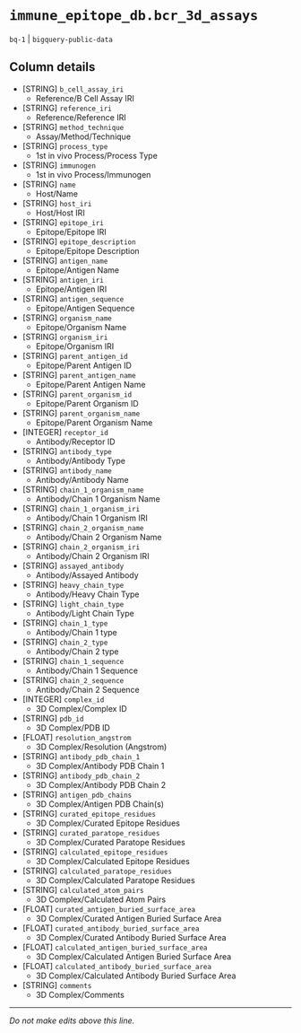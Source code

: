 # `immune_epitope_db.bcr_3d_assays`
`bq-1` | `bigquery-public-data`

## Column details
* [STRING]    `b_cell_assay_iri`
  - Reference/B Cell Assay IRI
* [STRING]    `reference_iri`
  - Reference/Reference IRI
* [STRING]    `method_technique`
  - Assay/Method/Technique
* [STRING]    `process_type`
  - 1st in vivo Process/Process Type
* [STRING]    `immunogen`
  - 1st in vivo Process/Immunogen
* [STRING]    `name`
  - Host/Name
* [STRING]    `host_iri`
  - Host/Host IRI
* [STRING]    `epitope_iri`
  - Epitope/Epitope IRI
* [STRING]    `epitope_description`
  - Epitope/Epitope Description
* [STRING]    `antigen_name`
  - Epitope/Antigen Name
* [STRING]    `antigen_iri`
  - Epitope/Antigen IRI
* [STRING]    `antigen_sequence`
  - Epitope/Antigen Sequence
* [STRING]    `organism_name`
  - Epitope/Organism Name
* [STRING]    `organism_iri`
  - Epitope/Organism IRI
* [STRING]    `parent_antigen_id`
  - Epitope/Parent Antigen ID
* [STRING]    `parent_antigen_name`
  - Epitope/Parent Antigen Name
* [STRING]    `parent_organism_id`
  - Epitope/Parent Organism ID
* [STRING]    `parent_organism_name`
  - Epitope/Parent Organism Name
* [INTEGER]   `receptor_id`
  - Antibody/Receptor ID
* [STRING]    `antibody_type`
  - Antibody/Antibody Type
* [STRING]    `antibody_name`
  - Antibody/Antibody Name
* [STRING]    `chain_1_organism_name`
  - Antibody/Chain 1 Organism Name
* [STRING]    `chain_1_organism_iri`
  - Antibody/Chain 1 Organism IRI
* [STRING]    `chain_2_organism_name`
  - Antibody/Chain 2 Organism Name
* [STRING]    `chain_2_organism_iri`
  - Antibody/Chain 2 Organism IRI
* [STRING]    `assayed_antibody`
  - Antibody/Assayed Antibody
* [STRING]    `heavy_chain_type`
  - Antibody/Heavy Chain Type
* [STRING]    `light_chain_type`
  - Antibody/Light Chain Type
* [STRING]    `chain_1_type`
  - Antibody/Chain 1 type
* [STRING]    `chain_2_type`
  - Antibody/Chain 2 type
* [STRING]    `chain_1_sequence`
  - Antibody/Chain 1 Sequence
* [STRING]    `chain_2_sequence`
  - Antibody/Chain 2 Sequence
* [INTEGER]   `complex_id`
  - 3D Complex/Complex ID
* [STRING]    `pdb_id`
  - 3D Complex/PDB ID
* [FLOAT]     `resolution_angstrom`
  - 3D Complex/Resolution (Angstrom)
* [STRING]    `antibody_pdb_chain_1`
  - 3D Complex/Antibody PDB Chain 1
* [STRING]    `antibody_pdb_chain_2`
  - 3D Complex/Antibody PDB Chain 2
* [STRING]    `antigen_pdb_chains`
  - 3D Complex/Antigen PDB Chain(s)
* [STRING]    `curated_epitope_residues`
  - 3D Complex/Curated Epitope Residues
* [STRING]    `curated_paratope_residues`
  - 3D Complex/Curated Paratope Residues
* [STRING]    `calculated_epitope_residues`
  - 3D Complex/Calculated Epitope Residues
* [STRING]    `calculated_paratope_residues`
  - 3D Complex/Calculated Paratope Residues
* [STRING]    `calculated_atom_pairs`
  - 3D Complex/Calculated Atom Pairs
* [FLOAT]     `curated_antigen_buried_surface_area`
  - 3D Complex/Curated Antigen Buried Surface Area
* [FLOAT]     `curated_antibody_buried_surface_area`
  - 3D Complex/Curated Antibody Buried Surface Area
* [FLOAT]     `calculated_antigen_buried_surface_area`
  - 3D Complex/Calculated Antigen Buried Surface Area
* [FLOAT]     `calculated_antibody_buried_surface_area`
  - 3D Complex/Calculated Antibody Buried Surface Area
* [STRING]    `comments`
  - 3D Complex/Comments

-------------------------------------------------------------------------------
*Do not make edits above this line.*
